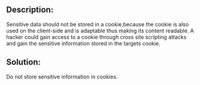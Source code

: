 ## Description:

Sensitive data should not be stored in a cookie,because the cookie is also used on the client-side and is adaptable thus making
its content readable. A hacker could gain access to a cookie through cross site scripting
attacks and gain the sensitive information stored
in the targets cookie.

## Solution:

Do not store sensitive information in cookies.
